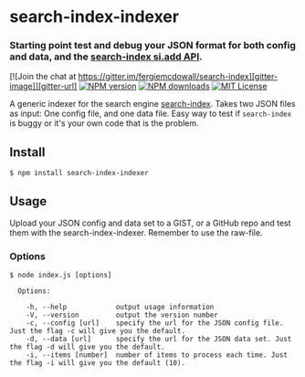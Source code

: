 # search-index-indexer

### Starting point test and debug your JSON format for both config and data, and the [search-index si.add API](https://github.com/fergiemcdowall/search-index/blob/master/doc/API.md#add).

[![Join the chat at https://gitter.im/fergiemcdowall/search-index][gitter-image]][gitter-url]
[![NPM version][npm-version-image]][npm-url]
[![NPM downloads][npm-downloads-image]][npm-url]
[![MIT License][license-image]][license-url]

A generic indexer for the search engine [search-index](https://github.com/fergiemcdowall/search-index). Takes two JSON files as input: One config file, and one data file. Easy way to test if `search-index` is buggy or it's your own code that is the problem.

## Install

```console
$ npm install search-index-indexer
```

## Usage

Upload your JSON config and data set to a GIST, or a GitHub repo and test them with the search-index-indexer. Remember to use the raw-file.

### Options

```console
$ node index.js [options]

  Options:

    -h, --help            output usage information
    -V, --version         output the version number
    -c, --config [url]    specify the url for the JSON config file. Just the flag -c will give you the default.
    -d, --data [url]      specify the url for the JSON data set. Just the flag -d will give you the default.
    -i, --items [number]  number of items to process each time. Just the flag -i will give you the default (10).
```

[license-image]: http://img.shields.io/badge/license-MIT-blue.svg?style=flat-square
[license-url]: LICENSE
[npm-url]: https://npmjs.org/package/search-index-indexer
[npm-version-image]: http://img.shields.io/npm/v/search-index-indexer.svg?style=flat-square
[npm-downloads-image]: http://img.shields.io/npm/dm/search-index-indexer.svg?style=flat-square
[gitter-url]: https://gitter.im/fergiemcdowall/search-index?utm_source=badge&utm_medium=badge&utm_campaign=pr-badge&utm_content=badge
[gitter-image]: https://img.shields.io/badge/GITTER-join%20chat-green.svg?style=flat-square
